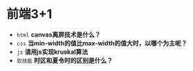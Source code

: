 # 前端3+1
- `html` **canvas离屏技术是什么？**
- `css` **当min-width的值比max-width的值大时，以哪个为主呢？**
- `js` **请用js实现kruskal算法**
- `软技能` **时区和夏令时的区别是什么？**

